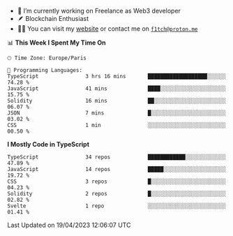 - 🔭 I’m currently working on Freelance as Web3 developer
- 🪶 Blockchain Enthusiast
- 👨‍💻 You can visit my [website](https://f1tch.xyz) or contact me on [`f1tch@proton.me`](mailto:f1tch@proton.me)

<!--START_SECTION:waka-->
📊 **This Week I Spent My Time On** 

```text
🕑︎ Time Zone: Europe/Paris

💬 Programming Languages: 
TypeScript               3 hrs 16 mins       ███████████████████░░░░░░   74.28 % 
JavaScript               41 mins             ████░░░░░░░░░░░░░░░░░░░░░   15.75 % 
Solidity                 16 mins             ██░░░░░░░░░░░░░░░░░░░░░░░   06.07 % 
JSON                     7 mins              █░░░░░░░░░░░░░░░░░░░░░░░░   03.02 % 
CSS                      1 min               ░░░░░░░░░░░░░░░░░░░░░░░░░   00.50 % 
```

**I Mostly Code in TypeScript** 

```text
TypeScript               34 repos            ████████████░░░░░░░░░░░░░   47.89 % 
JavaScript               14 repos            █████░░░░░░░░░░░░░░░░░░░░   19.72 % 
CSS                      3 repos             █░░░░░░░░░░░░░░░░░░░░░░░░   04.23 % 
Solidity                 2 repos             █░░░░░░░░░░░░░░░░░░░░░░░░   02.82 % 
Svelte                   1 repo              ░░░░░░░░░░░░░░░░░░░░░░░░░   01.41 % 
```




 Last Updated on 19/04/2023 12:06:07 UTC
<!--END_SECTION:waka-->
